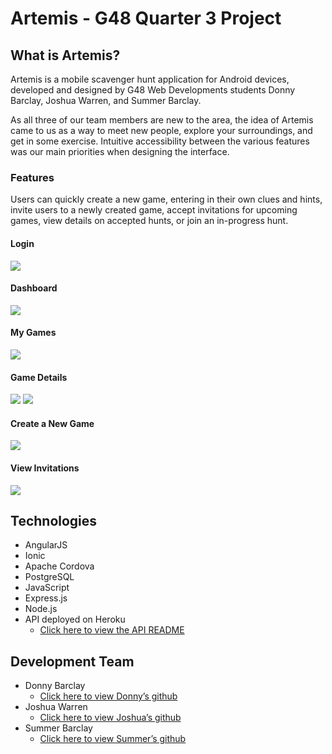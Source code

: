 # Artemis - G48 Quarter 3 Project

## What is Artemis?

Artemis is a mobile scavenger hunt application for Android devices, developed and designed by G48 Web Developments students Donny Barclay, Joshua Warren, and Summer Barclay.

As all three of our team members are new to the area, the idea of Artemis came to us as a way to meet new people, explore your surroundings, and get in some exercise. Intuitive accessibility between the various features was our main priorities when designing the interface.

### Features

Users can quickly create a new game, entering in their own clues and hints, invite users to a newly created game, accept invitations for upcoming games, view details on accepted hunts, or join an in-progress hunt.

#### Login
![](/www/img/artemis-login.png)

#### Dashboard
![](/www/img/artemis-dashboard.png)

#### My Games
![](/www/img/artemis-my-games.png)

#### Game Details
![](/www/img/artemis-game-details1.png)
![](/www/img/artemis-game-details2.png)

#### Create a New Game
![](/www/img/artemis-create.png)

#### View Invitations
![](/www/img/artemis-invites.png)

## Technologies
* AngularJS
* Ionic
* Apache Cordova
* PostgreSQL
* JavaScript
* Express.js
* Node.js
* API deployed on Heroku
  * [Click here to view the API README](https://github.com/Doubleshot1122/artemis_api)

## Development Team
- Donny Barclay
  - [Click here to view Donny’s github](https://github.com/Doubleshot1122)
- Joshua Warren
  - [Click here to view Joshua’s github](https://github.com/Shiftyfive)
- Summer Barclay
  - [Click here to view Summer’s github](https://github.com/Mavyllos)
